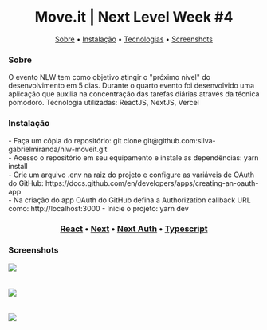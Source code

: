 <h1 align="center">Move.it | Next Level Week #4</h1>

<p align="center">
 <a href="#sobre">Sobre</a> •
 <a href="#instalacao">Instalação</a> • 
 <a href="#tecnologias">Tecnologias</a> • 
 <a href="#prints">Screenshots</a>
</p>



<a id="sobre"></a>
<h3>Sobre</h3>
O evento NLW tem como objetivo atingir o "próximo nível" do desenvolvimento em 5 dias. Durante o quarto evento foi desenvolvido uma aplicação que auxilia na concentração das tarefas diárias através da técnica pomodoro. Tecnologia utilizadas: ReactJS, NextJS, Vercel


<a id="instalacao"></a>
<h3>Instalação</h3>
- Faça um cópia do repositório: git clone git@github.com:silva-gabrielmiranda/nlw-moveit.git<br>
- Acesso o repositório em seu equipamento e instale as dependências: yarn install<br>
- Crie um arquivo .env na raiz do projeto e configure as variáveis de OAuth do GitHub: https://docs.github.com/en/developers/apps/creating-an-oauth-app<br>
- Na criação do app OAuth do GitHub defina a Authorization callback URL como: http://localhost:3000
- Inicie o projeto: yarn dev<br>

<a id="tecnologias"></a>
<h3 align="center">
    <a href="https://pt-br.reactjs.org/">React</a> •
    <a href="https://nextjs.org/docs/getting-started">Next</a> •
    <a href="https://next-auth.js.org/getting-started/introduction">Next Auth</a> •
    <a href="https://www.typescriptlang.org/docs/">Typescript</a>
</h3>

<a id="prints"></a>
<h3>Screenshots</h3>

<img src="https://i.imgur.com/BIgA8S0.png"/><br><br><br>
<img src="https://i.imgur.com/qyt8dlO.png"/><br><br><br>
<img src="https://i.imgur.com/llzbpcm.png"/><br><br><br>
